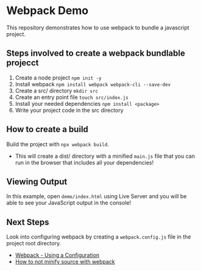# Webpack Demo
This repository demonstrates how to use webpack to bundle a javascript project.

## Steps involved to create a webpack bundlable projecct
1. Create a node project `npm init -y`
2. Install webpack `npm install webpack webpack-cli --save-dev`
3. Create a src/ directory `mkdir src`
4. Create an entry point file `touch src/index.js`
5. Install your needed dependencies `npm install <package>`
6. Write your project code in the src directory

## How to create a build
Build the project with `npx webpack build`. 
- This will create a dist/ directory with a minified `main.js` file that you can run in the browser that includes all your dependencies!

## Viewing Output
In this example, open `demo/index.html` using Live Server and you will be able to see your JavaScript output in the console!

## Next Steps
Look into configuring webpack by creating a `webpack.config.js` file in the project root  directory. 
- [Webpack - Using a Configuration](https://webpack.js.org/guides/getting-started/#using-a-configuration)
- [How to not minify source with webpack](https://davidwalsh.name/how-to-not-minify-source-with-webpack)